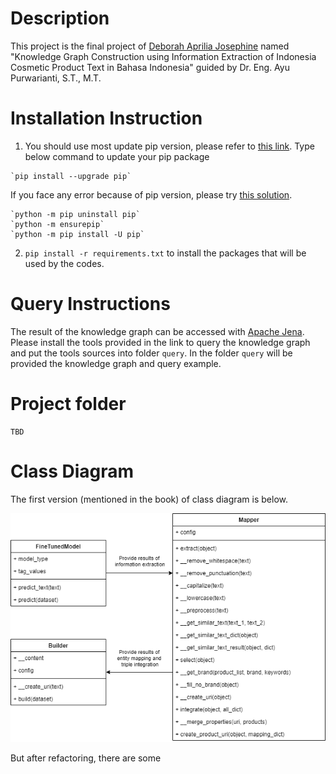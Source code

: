 # Description
This project is the final project of [Deborah Aprilia Josephine](https://github.com/deborrrrrah) named "Knowledge Graph Construction using Information Extraction of Indonesia Cosmetic Product Text in Bahasa Indonesia" guided by Dr. Eng. Ayu Purwarianti, S.T., M.T.

# Installation Instruction
1. You should use most update pip version, please refer to [this link](https://pypi.org/project/pip/). Type below command to update your pip package
```
`pip install --upgrade pip`
```
If you face any error because of pip version, please try [this solution](https://github.com/pypa/pip/issues/8450).
```
`python -m pip uninstall pip`
`python -m ensurepip`
`python -m pip install -U pip`
```
2. `pip install -r requirements.txt` to install the packages that will be used by the codes.

# Query Instructions
The result of the knowledge graph can be accessed with [Apache Jena](https://jena.apache.org/). Please install the tools provided in the link to query the knowledge graph and put the tools sources into folder `query`. In the folder `query` will be provided the knowledge graph and query example.

# Project folder
```
TBD
```

# Class Diagram
The first version (mentioned in the book) of class diagram is below.

![Class Diagram Book Version](/docs/class-diagram-V1.png)

But after refactoring, there are some
